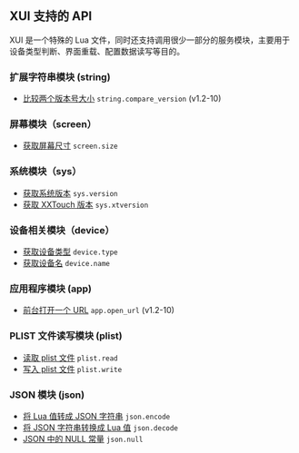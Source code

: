 ## XUI 支持的 API

XUI 是一个特殊的 Lua 文件，同时还支持调用很少一部分的服务模块，主要用于设备类型判断、界面重载、配置数据读写等目的。


### 扩展字符串模块 (string)

- [比较两个版本号大小](/Handbook/ext-string/string.compare_version.html) `string.compare_version` (v1.2-10)


### 屏幕模块（screen）

- [获取屏幕尺寸](/Handbook/screen/screen.size.html) `screen.size`


### 系统模块（sys）

- [获取系统版本](/Handbook/sys/sys.version.html) `sys.version`
- [获取 XXTouch 版本](/Handbook/sys/sys.xtversion.html) `sys.xtversion`


### 设备相关模块（device）

- [获取设备类型](/Handbook/device/device.type.html) `device.type`
- [获取设备名](/Handbook/device/device.name.html) `device.name`


### 应用程序模块 (app)

- [前台打开一个 URL](/Handbook/app/app.open_url.html) `app.open_url` (v1.2-10)


### PLIST 文件读写模块 (plist)

- [读取 plist 文件](/Handbook/plist/plist.read.html) `plist.read`
- [写入 plist 文件](/Handbook/plist/plist.write.html) `plist.write`


### JSON 模块 (json)

- [将 Lua 值转成 JSON 字符串](/Handbook/json/json.encode.html) `json.encode`
- [将 JSON 字符串转换成 Lua 值](/Handbook/json/json.decode.html) `json.decode`
- [JSON 中的 NULL 常量](/Handbook/json/json.null.html) `json.null`

